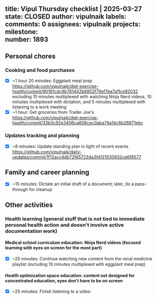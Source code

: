title:	Vipul Thursday checklist | 2025-03-27
state:	CLOSED
author:	vipulnaik
labels:	
comments:	0
assignees:	vipulnaik
projects:	
milestone:	
number:	1893
--
## Personal chores

### Cooking and food purchases

- [x] ~1 hour 20 minutes: Eggplant meal prep https://github.com/vipulnaik/diet-exercise-health/commit/90161cdc9b781442b6852f79ef7ea7a1fce92032 excluding 10 minutes multiplexed with watching Ninja Nerd videos, 10 minutes multiplexed with dictation, and 5 minutes multiplexed with listening to a work meeting
- [x] ~1 hour: Get groceries from Trader Joe's https://github.com/vipulnaik/diet-exercise-health/commit/33b3c92e3406ca608cec0aba79a14c6b26971ebc

### Updates tracking and planning

- [x] ~8 minutes: Update standing plan in light of recent events https://github.com/vipulnaik/daily-updates/commit/1f12acc4db72f457234a3fd121530932ce6f8577

## Family and career planning

- [x] ~15 minutes: Dictate an initial draft of a document; later, do a pass-through for cleanup

## Other activities

### Health learning (general stuff that is not tied to immediate personal health action and doesn't involve active documentation work)

#### Medical school curriculum education: Ninja Nerd videos (focused learning with eyes on screen for the most part)

- [x] ~25 minutes: Continue watching new content from the renal medicine playlist (including 10 minutes multiplexed with eggplant meal prep)

#### Health optimization space education: content not designed for concentrated education, eyes don't have to be on screen

- [x] ~25 minutes: Finish listening to a video
